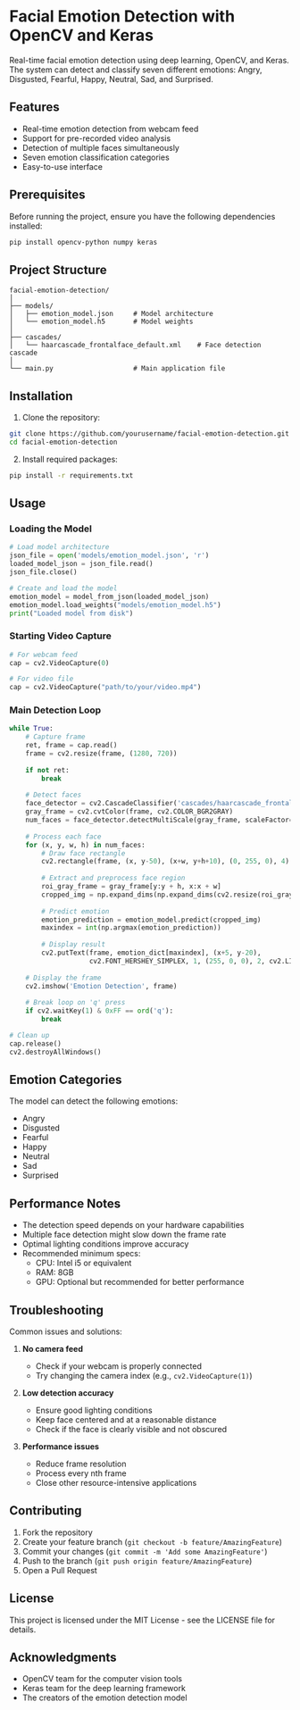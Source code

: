 # Facial Emotion Detection with OpenCV and Keras

Real-time facial emotion detection using deep learning, OpenCV, and Keras. The system can detect and classify seven different emotions: Angry, Disgusted, Fearful, Happy, Neutral, Sad, and Surprised.

## Features

- Real-time emotion detection from webcam feed
- Support for pre-recorded video analysis
- Detection of multiple faces simultaneously
- Seven emotion classification categories
- Easy-to-use interface

## Prerequisites

Before running the project, ensure you have the following dependencies installed:

```bash
pip install opencv-python numpy keras
```

## Project Structure

```
facial-emotion-detection/
│
├── models/
│   ├── emotion_model.json     # Model architecture
│   └── emotion_model.h5       # Model weights
│
├── cascades/
│   └── haarcascade_frontalface_default.xml    # Face detection cascade
│
└── main.py                    # Main application file
```

## Installation

1. Clone the repository:
```bash
git clone https://github.com/yourusername/facial-emotion-detection.git
cd facial-emotion-detection
```

2. Install required packages:
```bash
pip install -r requirements.txt
```

## Usage

### Loading the Model

```python
# Load model architecture
json_file = open('models/emotion_model.json', 'r')
loaded_model_json = json_file.read()
json_file.close()

# Create and load the model
emotion_model = model_from_json(loaded_model_json)
emotion_model.load_weights("models/emotion_model.h5")
print("Loaded model from disk")
```

### Starting Video Capture

```python
# For webcam feed
cap = cv2.VideoCapture(0)

# For video file
cap = cv2.VideoCapture("path/to/your/video.mp4")
```

### Main Detection Loop

```python
while True:
    # Capture frame
    ret, frame = cap.read()
    frame = cv2.resize(frame, (1280, 720))
    
    if not ret:
        break
        
    # Detect faces
    face_detector = cv2.CascadeClassifier('cascades/haarcascade_frontalface_default.xml')
    gray_frame = cv2.cvtColor(frame, cv2.COLOR_BGR2GRAY)
    num_faces = face_detector.detectMultiScale(gray_frame, scaleFactor=1.3, minNeighbors=5)
    
    # Process each face
    for (x, y, w, h) in num_faces:
        # Draw face rectangle
        cv2.rectangle(frame, (x, y-50), (x+w, y+h+10), (0, 255, 0), 4)
        
        # Extract and preprocess face region
        roi_gray_frame = gray_frame[y:y + h, x:x + w]
        cropped_img = np.expand_dims(np.expand_dims(cv2.resize(roi_gray_frame, (48, 48)), -1), 0)
        
        # Predict emotion
        emotion_prediction = emotion_model.predict(cropped_img)
        maxindex = int(np.argmax(emotion_prediction))
        
        # Display result
        cv2.putText(frame, emotion_dict[maxindex], (x+5, y-20), 
                    cv2.FONT_HERSHEY_SIMPLEX, 1, (255, 0, 0), 2, cv2.LINE_AA)
    
    # Display the frame
    cv2.imshow('Emotion Detection', frame)
    
    # Break loop on 'q' press
    if cv2.waitKey(1) & 0xFF == ord('q'):
        break

# Clean up
cap.release()
cv2.destroyAllWindows()
```

## Emotion Categories

The model can detect the following emotions:
- Angry
- Disgusted
- Fearful
- Happy
- Neutral
- Sad
- Surprised

## Performance Notes

- The detection speed depends on your hardware capabilities
- Multiple face detection might slow down the frame rate
- Optimal lighting conditions improve accuracy
- Recommended minimum specs:
  - CPU: Intel i5 or equivalent
  - RAM: 8GB
  - GPU: Optional but recommended for better performance

## Troubleshooting

Common issues and solutions:

1. **No camera feed**
   - Check if your webcam is properly connected
   - Try changing the camera index (e.g., `cv2.VideoCapture(1)`)

2. **Low detection accuracy**
   - Ensure good lighting conditions
   - Keep face centered and at a reasonable distance
   - Check if the face is clearly visible and not obscured

3. **Performance issues**
   - Reduce frame resolution
   - Process every nth frame
   - Close other resource-intensive applications

## Contributing

1. Fork the repository
2. Create your feature branch (`git checkout -b feature/AmazingFeature`)
3. Commit your changes (`git commit -m 'Add some AmazingFeature'`)
4. Push to the branch (`git push origin feature/AmazingFeature`)
5. Open a Pull Request

## License

This project is licensed under the MIT License - see the LICENSE file for details.

## Acknowledgments

- OpenCV team for the computer vision tools
- Keras team for the deep learning framework
- The creators of the emotion detection model
